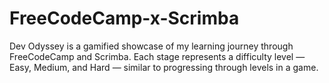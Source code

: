 # FreeCodeCamp-x-Scrimba
Dev Odyssey is a gamified showcase of my learning journey through FreeCodeCamp and Scrimba.  Each stage represents a difficulty level — Easy, Medium, and Hard — similar to progressing through levels in a game.
